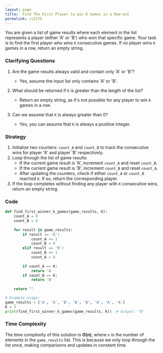```yaml
---
layout: page
title:  Find The First Player to win K Games in a Row-out
permalink: /s3175
---
```


You are given a list of game results where each element in the list represents a player (either 'A' or 'B') who won that specific game. Your task is to find the first player who wins `K` consecutive games. If no player wins `K` games in a row, return an empty string.

### Clarifying Questions

1. Are the game results always valid and contain only 'A' or 'B'?
   - Yes, assume the input list only contains 'A' or 'B'.

2. What should be returned if `K` is greater than the length of the list?
   - Return an empty string, as it's not possible for any player to win `K` games in a row.

3. Can we assume that `K` is always greater than 0?
   - Yes, you can assume that `K` is always a positive integer.

### Strategy

1. Initialize two counters: `count_A` and `count_B` to track the consecutive wins for player 'A' and player 'B' respectively.
2. Loop through the list of game results:
   - If the current game result is 'A', increment `count_A` and reset `count_B`.
   - If the current game result is 'B', increment `count_B` and reset `count_A`.
   - After updating the counters, check if either `count_A` or `count_B` reached `K`. If so, return the corresponding player.
3. If the loop completes without finding any player with `K` consecutive wins, return an empty string.

### Code

```python
def find_first_winner_k_games(game_results, K):
    count_A = 0
    count_B = 0
    
    for result in game_results:
        if result == 'A':
            count_A += 1
            count_B = 0
        elif result == 'B':
            count_B += 1
            count_A = 0
        
        if count_A == K:
            return 'A'
        if count_B == K:
            return 'B'
    
    return ""

# Example usage:
game_results = ['A', 'A', 'B', 'B', 'B', 'A', 'A', 'A']
K = 3
print(find_first_winner_k_games(game_results, K))  # Output: "B"
```

### Time Complexity

The time complexity of this solution is **O(n)**, where `n` is the number of elements in the `game_results` list. This is because we only loop through the list once, making comparisons and updates in constant time.